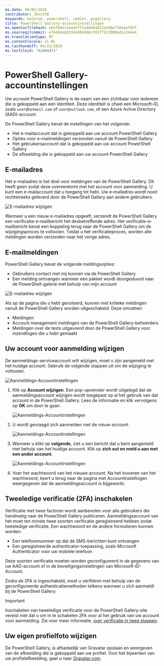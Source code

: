```yaml
---
ms.date: 09/05/2018
contributor: JKeithB
keywords: Galerie, powershell, cmdlet, psgallery
title: PowerShell Gallery-accountinstellingen
ms.openlocfilehash: ebe784ec5aae5ff3a4d444d12a168ef38aaef65f
ms.sourcegitcommit: e7445ba8203da304286c591ff513900ad1c244a4
ms.translationtype: MT
ms.contentlocale: nl-NL
ms.lasthandoff: 04/23/2019
ms.locfileid: "62084471"
---
```

# <a name="powershell-gallery-account-settings"></a>PowerShell Gallery-accountinstellingen

Uw account PowerShell Gallery is de naam van een zichtbaar voor iedereen die is gekoppeld aan een identiteit. Deze identiteit is ofwel een Microsoft-ID, zoals `user@hotmail.com` of `user@outlook.com`, of een Azure Active Directory (AAD)-account.

De PowerShell Gallery bevat de instellingen van het volgende:

- Het e-mailaccount dat is gekoppeld aan uw account PowerShell Gallery
- Opties voor e-mailmeldingen verzonden vanuit de PowerShell Gallery
- Het gebruikersaccount dat is gekoppeld aan uw account PowerShell Gallery
- De afbeelding die is gekoppeld aan uw account PowerShell Gallery

## <a name="email-address"></a>E-mailadres

Het e-mailadres is het doel voor meldingen van de PowerShell Gallery. Dit heeft geen zodat deze overeenkomt met het account voor aanmelding. U kunt een e-mailaccount dat u toegang tot hebt. Uw e-mailadres wordt nooit rechtstreeks geleverd door de PowerShell Gallery aan andere gebruikers.

![E-mailadres wijzigen](../../Images/PSGallery_AcccountEmailAddress.png)

Wanneer u een nieuw e-mailadres opgeeft, verzendt de PowerShell Gallery een verificatie-e-mailbericht het desbetreffende adres. Het verificatie-e-mailbericht bevat een koppeling terug naar de PowerShell Gallery om de wijzigingsproces te voltooien. Totdat u het verificatieproces, worden alle meldingen worden verzonden naar het vorige adres.

## <a name="email-notifications"></a>E-mailmeldingen

PowerShell Gallery bevat de volgende meldingsopties:

- Gebruikers contact met mij kunnen via de PowerShell Gallery
- Een melding ontvangen wanneer een pakket wordt doorgestuurd naar de PowerShell-galerie met behulp van mijn account

![E-mailadres wijzigen](../../Images/PSGallery_AccountEmailOptions.png)

Als op de pagina die u hebt genoteerd, kunnen niet kritieke meldingen vanuit de PowerShell Gallery worden uitgeschakeld.
Deze omvatten:

- Meldingen
- Account management meldingen van de PowerShell Gallery-beheerders
- Meldingen over de tests uitgevoerd door de PowerShell Gallery voor inzendingen die u hebt gemaakt

## <a name="change-your-login-account"></a>Uw account voor aanmelding wijzigen

De aanmeldings-serviceaccount wilt wijzigen, moet u zijn aangemeld met het huidige account. Gebruik de volgende stappen uit om de wijziging te voltooien.

![Aanmeldings-Accountinstellingen](../../Images/PSGallery_LoginAccountSettings.png)

1. Klik op **Account wijzigen**. Een pop-upvenster wordt uitgelegd dat de aanmeldingsaccount wijzigen wordt toegepast op al het gebruik van dat account in de PowerShell Gallery. Lees de informatie en klik vervolgens op **OK** om door te gaan.

   ![Aanmeldings-Accountinstellingen](../../Images/PSGallery_LoginAccountChange-1.png)

2. U wordt gevraagd zich aanmelden met de _nieuw account_.

   ![Aanmeldings-Accountinstellingen](../../Images/PSGallery_LoginAccountChange-2.png)

3. Wanneer u klikt op **volgende**, ziet u een bericht dat u bent aangemeld met behulp van het huidige account.
   Klik op **zich out en meld u aan met een ander account**.

   ![Aanmeldings-Accountinstellingen](../../Images/PSGallery_LoginAccountChange-3.png)

4. Voer het wachtwoord van het nieuwe account. Na het invoeren van het wachtwoord, keert u terug naar de pagina met Accountinstellingen weergegeven dat de aanmeldingsaccount is bijgewerkt.


## <a name="enable-two-factor-authentication-2fa"></a>Tweeledige verificatie (2FA) inschakelen

Verificatie met twee factoren wordt aanbevolen voor alle gebruikers die handmatig naar de PowerShell Gallery publiceren. Aanmeldingsaccount van het moet ten minste twee soorten verificatie geregistreerd hebben zodat tweeledige verificatie. Een wachtwoord en de andere formulieren kunnen worden:

- Een telefoonnummer op dat de SMS-berichten kunt ontvangen
- Een geregistreerde authenticator-toepassing, zoals Microsoft Authenticator voor uw mobiele telefoon

Deze soorten verificatie moeten worden geconfigureerd in de gegevens van uw AAD-account of in de beveiligingsinstellingen van Microsoft-ID-Account.

Zodra de 2FA is ingeschakeld, moet u verifiëren met behulp van de geconfigureerde authenticatiemethoden telkens wanneer u zich aanmeldt bij de PowerShell Gallery.

> [!IMPORTANT]
> Inschakelen van tweeledige verificatie voor de PowerShell Gallery-site vereist niet dat u om in te schakelen 2FA voor al het gebruik van uw account voor aanmelding. Zie voor meer informatie, [over verificatie in twee stappen](https://support.microsoft.com/help/12408/microsoft-account-about-two-step-verification).

## <a name="change-your-profile-picture"></a>Uw eigen profielfoto wijzigen

De PowerShell Gallery, is afhankelijk van Gravatar opslaan en weergeven van de afbeelding die is gekoppeld aan uw profiel. Voor het bijwerken van uw profielafbeelding, gaat u naar [Gravatar.com](http://www.gravatar.com/).
